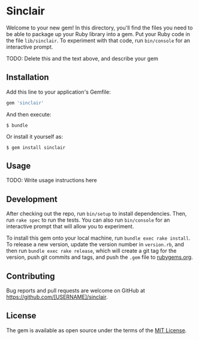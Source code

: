 # Sinclair

Welcome to your new gem! In this directory, you'll find the files you need to be able to package up your Ruby library into a gem. Put your Ruby code in the file `lib/sinclair`. To experiment with that code, run `bin/console` for an interactive prompt.

TODO: Delete this and the text above, and describe your gem

## Installation

Add this line to your application's Gemfile:

```ruby
gem 'sinclair'
```

And then execute:

    $ bundle

Or install it yourself as:

    $ gem install sinclair

## Usage

TODO: Write usage instructions here

## Development

After checking out the repo, run `bin/setup` to install dependencies. Then, run `rake spec` to run the tests. You can also run `bin/console` for an interactive prompt that will allow you to experiment.

To install this gem onto your local machine, run `bundle exec rake install`. To release a new version, update the version number in `version.rb`, and then run `bundle exec rake release`, which will create a git tag for the version, push git commits and tags, and push the `.gem` file to [rubygems.org](https://rubygems.org).

## Contributing

Bug reports and pull requests are welcome on GitHub at https://github.com/[USERNAME]/sinclair.


## License

The gem is available as open source under the terms of the [MIT License](http://opensource.org/licenses/MIT).

